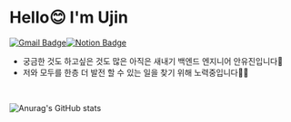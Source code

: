 # Hello😊 I'm Ujin 

[![Gmail Badge](https://img.shields.io/badge/Gmail-D14836?style=flat&logo=Gmail&logoColor=white)](mailto:sonamu5264@gmail.com)[![Notion Badge](https://img.shields.io/badge/Notion-000000?style=flat&logo=Notion&logoColor=white)](www.notion.so/ujinsworkspace)

- 궁금한 것도 하고싶은 것도 많은 아직은 새내기 백엔드 엔지니어 안유진입니다🐣
- 저와 모두를 한층 더 발전 할 수 있는 일을 찾기 위해 노력중입니다🐱‍🏍

<br>

![Anurag's GitHub stats](https://github-readme-stats.vercel.app/api?username=U-jjin&show_icons=true&theme=apprentice )





